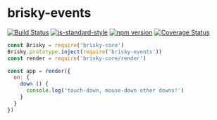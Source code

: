 # brisky-events
[![Build Status](https://travis-ci.org/vigour-io/brisky-events.svg?branch=master)](https://travis-ci.org/vigour-io/brisky-events)
[![js-standard-style](https://img.shields.io/badge/code%20style-standard-brightgreen.svg)](http://standardjs.com/)
[![npm version](https://badge.fury.io/js/brisky-events.svg)](https://badge.fury.io/js/brisky-events)
[![Coverage Status](https://coveralls.io/repos/github/vigour-io/brisky-events/badge.svg?branch=master)](https://coveralls.io/github/vigour-io/brisky-events?branch=master)

```javascript
const Brisky = require('brisky-core')
Brisky.prototype.inject(require('brisky-events'))
const render = require('brisky-core/render')

const app = render({
  on: {
    down () {
      console.log('touch-down, mouse-down other downs!')
    }
  }
})
```
